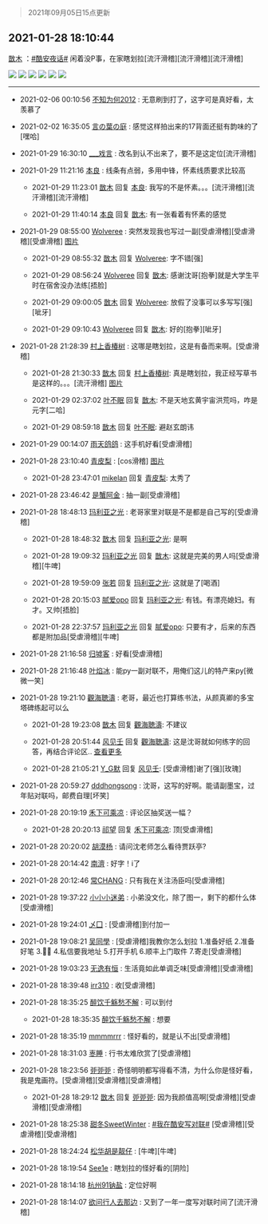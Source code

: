 > 2021年09月05日15点更新
<link rel="stylesheet" href="https://cdn.jsdelivr.net/gh/taotie6/sampleJSON@main/css/photo_show.css">


 ## 2021-01-28 18:10:44 

 [㪚木](https://www.coolapk.com/feed/24496936?shareKey=YjlmZTUyMTA1NDQ0NjEzMTc3YTk~) ：<a class="feed-link-tag" href="/t/酷安夜话?type=0">#酷安夜话#</a> 闲着没P事，在家瞎划拉[流汗滑稽][流汗滑稽][流汗滑稽] 

<div class="album">
<img class="img-item" src="http://image.coolapk.com/feed/2021/0128/18/1081091_1b643a0c_8513_7623@1922x3936.jpeg" />
<img class="img-item" src="http://image.coolapk.com/feed/2021/0128/18/1081091_a0a11593_8513_7633@3325x2494.jpeg" />
<img class="img-item" src="http://image.coolapk.com/feed/2021/0128/18/1081091_5ce428b0_8513_7631@3325x2494.jpeg" />
<img class="img-item" src="http://image.coolapk.com/feed/2021/0128/18/1081091_2bfed767_8513_763@3325x2494.jpeg" />
<img class="img-item" src="http://image.coolapk.com/feed/2021/0128/18/1081091_1d193b36_8513_7627@2494x3325.jpeg" />
<img class="img-item" src="http://image.coolapk.com/feed/2021/0128/18/1081091_ee1c866a_8513_7625@2494x3325.jpeg" />
</div>

 ------- 

- 2021-02-06 00:10:56 [不知为何2012](uid=488010) : 无意刷到打了，这字可是真好看，太羡慕了 

- 2021-02-02 16:35:05 [言の葉の庭](uid=649465) : 感觉这样拍出来的17背面还挺有韵味的了[嘿哈] 

- 2021-01-29 16:30:10 [___戏言](uid=960818) : 改名到认不出来了，要不是这定位[流汗滑稽] 

- 2021-01-29 11:21:16 [本良](uid=485458) : 线条有点弱，多用中锋，怀素线质要求比较高 

    - 2021-01-29 11:23:01 [㪚木](uid=1081091) 回复 [本良](uid=485458): 我写的不是怀素。。。[流汗滑稽][流汗滑稽][流汗滑稽] 

    - 2021-01-29 11:40:14 [本良](uid=485458) 回复 [㪚木](uid=1081091): 有一张看着有怀素的感觉 

- 2021-01-29 08:55:00 [Wolveree](uid=3291395) : 突然发现我也写过一副[受虐滑稽][受虐滑稽][受虐滑稽] [图片](http://image.coolapk.com/feed/2021/0129/08/3291395_f7e548e6_1699_2315@2494x3325.jpeg)

    - 2021-01-29 08:55:32 [㪚木](uid=1081091) 回复 [Wolveree](uid=3291395): 字不错[强] 

    - 2021-01-29 08:56:24 [Wolveree](uid=3291395) 回复 [㪚木](uid=1081091): 感谢沈哥[抱拳]就是大学生平时在宿舍没办法练[捂脸] 

    - 2021-01-29 09:00:05 [㪚木](uid=1081091) 回复 [Wolveree](uid=3291395): 放假了没事可以多写写[强][呲牙] 

    - 2021-01-29 09:10:43 [Wolveree](uid=3291395) 回复 [㪚木](uid=1081091): 好的[抱拳][呲牙] 

- 2021-01-28 21:28:39 [村上香椿树](uid=1121303) : 这哪是瞎划拉，这是有备而来啊。[受虐滑稽] 

    - 2021-01-28 21:30:33 [㪚木](uid=1081091) 回复 [村上香椿树](uid=1121303): 真是瞎划拉，我正经写草书是这样的。。。[流汗滑稽] [图片](http://image.coolapk.com/feed/2021/0128/21/1081091_c6074d6b_0632_5575@1558x491.jpeg)

    - 2021-01-29 02:37:02 [叶不眠](uid=1910619) 回复 [㪚木](uid=1081091): 不是天地玄黄宇宙洪荒吗，咋是元字[二哈] 

    - 2021-01-29 08:59:18 [㪚木](uid=1081091) 回复 [叶不眠](uid=1910619): 避赵玄朗讳 

- 2021-01-29 00:14:07 [雨天鸽鸽](uid=3594787) : 这手机好看[受虐滑稽] 

- 2021-01-28 23:10:40 [青皮梨](uid=1109281) : [cos滑稽] [图片](http://image.coolapk.com/feed/2021/0128/23/1109281_54db6166_6632_2762@900x1200.jpeg)

    - 2021-01-28 23:47:01 [mikelan](uid=1324077) 回复 [青皮梨](uid=1109281): 太秀了 

- 2021-01-28 23:46:42 [是蟹阿金](uid=2714159) : 抽一副[受虐滑稽] 

- 2021-01-28 18:48:13 [玛利亚之光](uid=3142203) : 老哥家里对联是不是都是自己写的[受虐滑稽] 

    - 2021-01-28 18:48:32 [㪚木](uid=1081091) 回复 [玛利亚之光](uid=3142203): 是啊 

    - 2021-01-28 19:09:32 [玛利亚之光](uid=3142203) 回复 [㪚木](uid=1081091): 这就是完美的男人吗[受虐滑稽][牛啤] 

    - 2021-01-28 19:59:09 [张若](uid=996034) 回复 [玛利亚之光](uid=3142203): 这就是了[喝酒] 

    - 2021-01-28 20:15:03 [腻爱opo](uid=2148921) 回复 [玛利亚之光](uid=3142203): 有钱。有漂亮媳妇。有才。又帅[捂脸] 

    - 2021-01-28 22:37:57 [玛利亚之光](uid=3142203) 回复 [腻爱opo](uid=2148921): 只要有才，后来的东西都是附加品[受虐滑稽][牛啤] 

- 2021-01-28 21:16:58 [归墟客](uid=3287587) : 好看[受虐滑稽] 

- 2021-01-28 21:16:48 [叶焰冰](uid=1065430) : 能py一副对联不，用俺们这儿的特产来py[微微一笑] 

- 2021-01-28 19:21:10 [觀海聴濤](uid=1471947) : 老哥，最近也打算练书法，从颜真卿的多宝塔碑练起可以么 

    - 2021-01-28 19:23:08 [㪚木](uid=1081091) 回复 [觀海聴濤](uid=1471947): 不建议 

    - 2021-01-28 20:51:44 [风见壬](uid=1512297) 回复 [觀海聴濤](uid=1471947): 这是沈哥就如何练字的回答，再结合评论区.. <a href="/feed/replyList?id=182269958">查看更多</a> 

    - 2021-01-28 21:05:21 [Y_G默](uid=1158219) 回复 [风见壬](uid=1512297): [受虐滑稽]谢了[强][玫瑰] 

- 2021-01-28 20:59:27 [dddhongsong](uid=1695734) : 沈哥，这写的好啊。能请副墨宝，过年贴对联吗，邮费自理[坏笑] 

- 2021-01-28 20:19:19 [禾下可乘凉](uid=744420) : 评论区抽奖送一幅？ 

    - 2021-01-28 20:20:13 [祁望](uid=2336856) 回复 [禾下可乘凉](uid=744420): 顶[受虐滑稽] 

- 2021-01-28 20:20:02 [胡漠杨](uid=857620) : 请问沈老师怎么看待贾跃亭? 

- 2021-01-28 20:14:42 [南濟](uid=3966937) : 好字！i了 

- 2021-01-28 20:12:46 [常CHANG](uid=2190258) : 只有我在关注汤臣吗[受虐滑稽] 

- 2021-01-28 19:37:22 [小小小迷弟](uid=1846299) : 小弟没文化，除了图一，剩下的都什么体[受虐滑稽] 

- 2021-01-28 19:24:01 [乄囗](uid=759206) : [受虐滑稽]到付加一 

- 2021-01-28 19:08:21 [吴同學](uid=1320218) : [受虐滑稽]我教你怎么划拉
1.准备好纸
2.准备好笔
3.✍🏻
4.私信要我地址
5.打开手机
6.顺丰上门取件
7.寄走[受虐滑稽] 

- 2021-01-28 19:03:23 [无逸有恒](uid=2606699) : 生活竟如此单调乏味[受虐滑稽][受虐滑稽] 

- 2021-01-28 18:39:48 [irr310](uid=636373) : 收[受虐滑稽] 

- 2021-01-28 18:35:25 [醉饮千觞愁不解](uid=649429) : 可以到付 

    - 2021-01-28 18:35:35 [醉饮千觞愁不解](uid=649429) : 想要 

- 2021-01-28 18:35:19 [mmmmrrr](uid=3384805) : 怪好看的，就是认不出[受虐滑稽] 

- 2021-01-28 18:31:03 [栆睡](uid=2246713) : 行书太难欣赏了[受虐滑稽] 

- 2021-01-28 18:23:56 [戼戼戼](uid=4044548) : 奇怪明明都写得看不清，为什么你是怪好看，我是鬼画符。[受虐滑稽][受虐滑稽][受虐滑稽] 

    - 2021-01-28 18:29:12 [㪚木](uid=1081091) 回复 [戼戼戼](uid=4044548): 因为我颜值高啊[受虐滑稽][受虐滑稽][受虐滑稽] 

- 2021-01-28 18:25:38 [甜冬SweetWinter](uid=1967207) : <a class="feed-link-tag" href="/t/我在酷安写对联?type=0">#我在酷安写对联#</a> [受虐滑稽][受虐滑稽][受虐滑稽] 

- 2021-01-28 18:24:24 [松华胡是靓仔](uid=692318) : [牛啤][牛啤] 

- 2021-01-28 18:19:54 [See1e](uid=1286571) : 瞎划拉的怪好看的[阴险] 

- 2021-01-28 18:14:18 [杭州91钠盐](uid=3259505) : 定位好啊 

- 2021-01-28 18:14:07 [欲问行人去那边](uid=826969) : 又到了一年一度写对联时间了[流汗滑稽] 

